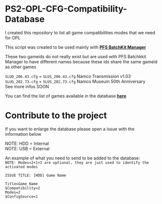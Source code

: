 # PS2-OPL-CFG-Compatibility-Database


I created this repository to list all game compatibilities modes that we need for OPL

This script was created to be used mainly with [__PFS BatchKit Manager__](https://github.com/GDX-X/PFS-BatchKit-Manager)

These two gameids do not really exist but are used with PFS Batchkkit Manager to have different names 
because these ids share the same gameid as other games

`SLUD_206.43.cfg` = `SLUS_206.43.cfg` Namco Transmission v1.03 <br/>
`SLUG_202.73.cfg` = `SLUS_202.73.cfg` Namco Museum 50th Anniversary <br/>
See more infos SOON

You can find the list of games available in the database [__here__](https://github.com/GDX-X/PS2-OPL-CFG-Compatibility-Database/blob/main/Games_List.txt)

# Contribute to the project 

If you want to enlarge the database please open a issue 
with the information below

NOTE: HDD = Internal\
NOTE: USB = External

An example of what you need to send to be added to the database:\
`NOTE: Modes=2+1+3 are optional, they are just used to identify the activated modes`

`ISSUE TITLE: [HDD] Game Name`
```
Title=Game Name
$Compatibility=2
Modes=2
$ConfigSource=1
```
